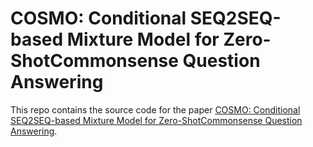 # COSMO: Conditional SEQ2SEQ-based Mixture Model for Zero-ShotCommonsense Question Answering

This repo contains the source code for the paper [COSMO: Conditional SEQ2SEQ-based Mixture Model for Zero-ShotCommonsense Question Answering](https://arxiv.org/abs/2011.00777).

